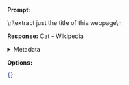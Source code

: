 **Prompt:**
<!DOCTYPE html>
<html class="client-nojs vector-feature-language-in-header-enabled vector-feature-language-in-main-page-header-disabled vector-feature-sticky-header-disabled vector-feature-page-tools-pinned-disabled vector-feature-toc-pinned-enabled vector-feature-main-menu-pinned-disabled vector-feature-limited-width-clientpref-1 vector-feature-limited-width-content-enabled vector-feature-zebra-design-disabled vector-feature-custom-font-size-clientpref-disabled" lang="en" dir="ltr">
<head>
<meta charset="UTF-8">
<title>Cat - Wikipedia</title>
 \n\extract just the title of this webpage\n

**Response:**
Cat - Wikipedia

<details><summary>Metadata</summary>

- Duration: 752 ms
- Datetime: 2023-09-06T10:19:39.740771
- Model: gpt-3.5-turbo-0613

</details>

**Options:**
```json
{}
```

